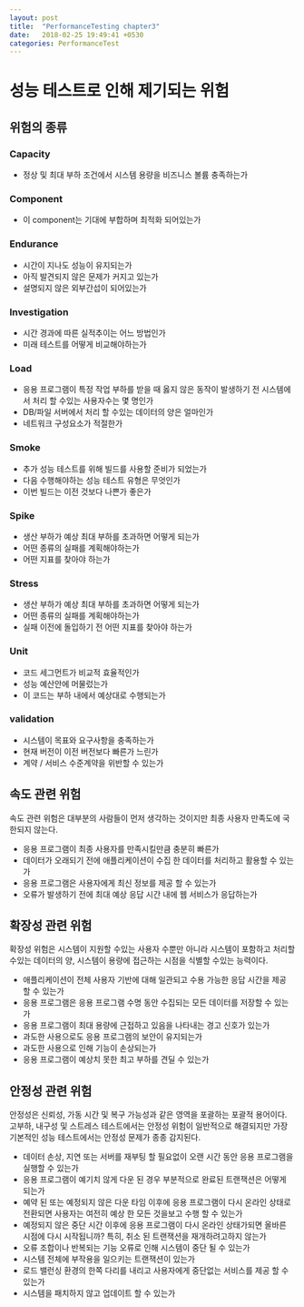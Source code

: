 ```yaml
---
layout: post
title:  "PerformanceTesting chapter3"
date:   2018-02-25 19:49:41 +0530
categories: PerformanceTest
---
```

# 성능 테스트로 인해 제기되는 위험
## 위험의 종류
### Capacity
  - 정상 및 최대 부하 조건에서 시스템 용량을 비즈니스 볼륨 충족하는가
### Component
  - 이 component는 기대에 부합하며 최적화 되어있는가
### Endurance
  - 시간이 지나도 성능이 유지되는가
  - 아직 발견되지 않은 문제가 커지고 있는가
  - 설명되지 않은 외부간섭이 되어있는가
### Investigation
  - 시간 경과에 따른 실적추이는 어느 방법인가
  - 미래 테스트를 어떻게 비교해야하는가
### Load
  - 응용 프로그램이 특정 작업 부하를 받을 때 옳지 않은 동작이 발생하기 전 시스템에서 처리 할 수있는 사용자수는 몇 명인가
  - DB/파일 서버에서 처리 할 수있는 데이터의 양은 얼마인가
  - 네트워크 구성요소가 적절한가
### Smoke
  - 추가 성능 테스트를 위해 빌드를 사용할 준비가 되었는가
  - 다음 수행해야하는 성능 테스트 유형은 무엇인가
  - 이번 빌드는 이전 것보다 나쁜가 좋은가
### Spike
  - 생산 부하가 예상 최대 부하를 초과하면 어떻게 되는가
  - 어떤 종류의 실패를 계획해야하는가
  - 어떤 지표를 찾아야 하는가  
### Stress
  - 생산 부하가 예상 최대 부하를 초과하면 어떻게 되는가
  - 어떤 종류의 실패를 계획해야하는가
  - 실패 이전에 돌입하기 전 어떤 지표를 찾아야 하는가
### Unit
  - 코드 세그먼트가 비교적 효율적인가
  - 성능 예산안에 머물렀는가
  - 이 코드는 부하 내에서 예상대로 수행되는가
### validation
  - 시스템이 목표와 요구사항을 충족하는가
  - 현재 버전이 이전 버전보다 빠른가 느린가
  - 계약 / 서비스 수준계약을 위반할 수 있는가

## 속도 관련 위험
속도 관련 위험은 대부분의 사람들이 먼저 생각하는 것이지만 최종 사용자 만족도에 국한되지 않는다.
* 응용 프로그램이 최종 사용자를 만족시킬만큼 충분히 빠른가
* 데이터가 오래되기 전에 애플리케이션이 수집 한 데이터를 처리하고 활용할 수 있는가
* 응용 프로그램은 사용자에게 최신 정보를 제공 할 수 있는가
* 오류가 발생하기 전에 최대 예상 응답 시간 내에 웹 서비스가 응답하는가

## 확장성 관련 위험
확장성 위험은 시스템이 지원할 수있는 사용자 수뿐만 아니라 시스템이 포함하고 처리할 수있는 데이터의 양, 시스템이 용량에 접근하는 시점을 식별할 수있는 능력이다.
* 애플리케이션이 전체 사용자 기반에 대해 일관되고 수용 가능한 응답 시간을 제공 할 수 있는가
* 응용 프로그램은 응용 프로그램 수명 동안 수집되는 모든 데이터를 저장할 수 있는가
* 응용 프로그램이 최대 용량에 근접하고 있음을 나타내는 경고 신호가 있는가
* 과도한 사용으로도 응용 프로그램의 보안이 유지되는가
* 과도한 사용으로 인해 기능이 손상되는가
* 응용 프로그램이 예상치 못한 최고 부하를 견딜 수 있는가

## 안정성 관련 위험
안정성은 신뢰성, 가동 시간 및 복구 가능성과 같은 영역을 포괄하는 포괄적 용어이다. 고부하, 내구성 및 스트레스 테스트에서는 안정성 위험이 일반적으로 해결되지만 가장 기본적인 성능 테스트에서는 안정성 문제가 종종 감지된다.
* 데이터 손상, 지연 또는 서버를 재부팅 할 필요없이 오랜 시간 동안 응용 프로그램을 실행할 수 있는가
* 응용 프로그램이 예기치 않게 다운 된 경우 부분적으로 완료된 트랜잭션은 어떻게 되는가
* 예약 된 또는 예정되지 않은 다운 타임 이후에 응용 프로그램이 다시 온라인 상태로 전환되면 사용자는 여전히 예상 한 모든 것을보고 수행 할 수 있는가
* 예정되지 않은 중단 시간 이후에 응용 프로그램이 다시 온라인 상태가되면 올바른 시점에 다시 시작됩니까? 특히, 취소 된 트랜잭션을 재개하려고하지 않는가
* 오류 조합이나 반복되는 기능 오류로 인해 시스템이 중단 될 수 있는가
* 시스템 전체에 부작용을 일으키는 트랜잭션이 있는가
* 로드 밸런싱 환경의 한쪽 다리를 내리고 사용자에게 중단없는 서비스를 제공 할 수 있는가
* 시스템을 패치하지 않고 업데이트 할 수 있는가
